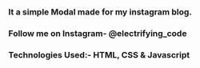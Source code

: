 ### It a simple Modal made for my instagram blog.

### Follow me on Instagram- @electrifying_code

### Technologies Used:- HTML, CSS & Javascript